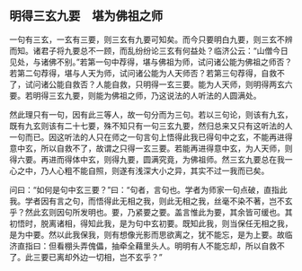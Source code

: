 ## 明得三玄九要　堪为佛祖之师

一句有三玄，一玄有三要，则三玄有九要可知矣。而今只要明白九要，则三玄不辨而知。诸君子将九要总不一顾，而乱纷纷论三玄有何益处？临济公云：“山僧今日见处，与诸佛不别。”若第一句中荐得，堪与佛祖为师，试问诸公能为佛祖之师否？若第二句荐得，堪与人天为师，试问诸公能为人天师否？若第三句荐得，自救不了，试问诸公能自救否？人能自救，只明得一玄三要。能为人天师，则明得两玄六要。若明得三玄九要，则能为佛祖之师，乃这说法的人听法的人圆满处。

然此理只有一句，因有此三等人，故一句分而为三句。若以三句论，则该有九玄，既有九玄则该有二十七要，殊不知只有一句三玄九要，然归总来又只有这听法的人一句而已。因这听法的人只在师之一句言句上悟得此我已得句中之玄，不能再进得意中玄，所以自救不了，故谓之只得一玄三要。若能再进得意中玄，为人天师，则得六要。再进而得体中玄，则得九要，圆满究竟，为佛祖师。然三玄九要总在我一心之中，乃人心粗不能自照，则遂有浅深大小之异，其实不过一我而已矣。

问曰：“如何是句中玄三要？”曰：“句者，言句也。学者为师家一句点破，直指此我。学者因有言之句，而悟得此无相之我，则此无相之我，丝毫不染不著，岂不玄乎？然此玄则因句所发明也。要，乃紧要之要。盖言惟此为要，其余皆可缓也。其初悟时，脱离诸相，得知此我，是为句中玄初要。既知此我，则当保任无相之我，是为中要。然以此我保我，则有想像光影而思欲离之，犹不能忘，是为上要。故临济直指曰：但看棚头弄傀儡，抽牵全藉里头人。明明有人不能忘却，所以自救不了。此三要已离却外边一切相，岂不玄乎？”
